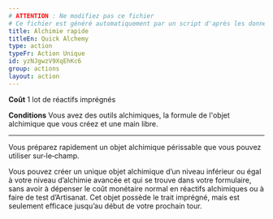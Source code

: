 ```yaml
---
# ATTENTION : Ne modifiez pas ce fichier
# Ce fichier est généré automatiquement par un script d'après les données du module Foundry VTT officiel et de sa traduction
title: Alchimie rapide
titleEn: Quick Alchemy
type: action
typeFr: Action Unique
id: yzNJgwzV9XqEhKc6
group: actions
layout: action
---
```

**Coût** 1 lot de réactifs imprégnés

**Conditions** Vous avez des <a class="entity-link" draggable="true" data-pack="pf2e.equipment-srd" data-id="4ftXXUCBHcf4b0MH"><i class="fas fa-suitcase"></i>outils alchimiques</a>, la formule de l'objet alchimique que vous créez et une main libre.

----

Vous préparez rapidement un objet alchimique périssable que vous pouvez utiliser sur‑le‑champ.

Vous pouvez créer un unique objet alchimique d’un niveau inférieur ou égal à votre niveau d’alchimie avancée et qui se trouve dans votre formulaire, sans avoir à dépenser le coût monétaire normal en réactifs alchimiques ou à faire de test d’Artisanat. Cet objet possède le trait imprégné, mais est seulement efficace jusqu’au début de votre prochain tour.


